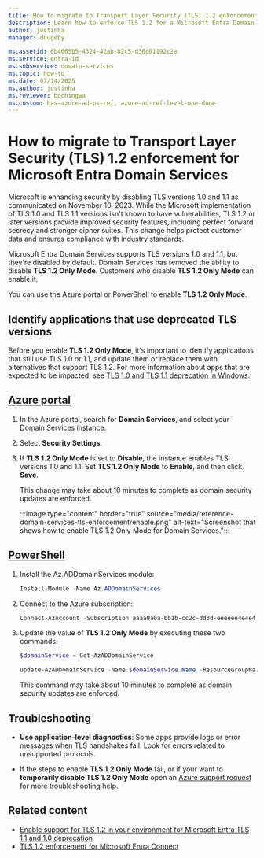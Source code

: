 ```yaml
---
title: How to migrate to Transport Layer Security (TLS) 1.2 enforcement for Microsoft Entra Domain Services | Microsoft Learn
description: Learn how to enforce TLS 1.2 for a Microsoft Entra Domain Services managed domain.
author: justinha
manager: dougeby

ms.assetid: 6b4665b5-4324-42ab-82c5-d36c01192c2a
ms.service: entra-id
ms.subservice: domain-services
ms.topic: how-to
ms.date: 07/14/2025
ms.author: justinha
ms.reviewer: bochingwa
ms.custom: has-azure-ad-ps-ref, azure-ad-ref-level-one-done
---
```

# How to migrate to Transport Layer Security (TLS) 1.2 enforcement for Microsoft Entra Domain Services

Microsoft is enhancing security by disabling TLS versions 1.0 and 1.1 as communicated on November 10, 2023. While the Microsoft implementation of TLS 1.0 and TLS 1.1 versions isn't known to have vulnerabilities, TLS 1.2 or later versions provide improved security features, including perfect forward secrecy and stronger cipher suites. This change helps protect customer data and ensures compliance with industry standards.

Microsoft Entra Domain Services supports TLS versions 1.0 and 1.1, but they're disabled by default. Domain Services has removed the ability to disable **TLS 1.2 Only Mode**. Customers who disable **TLS 1.2 Only Mode** can enable it. 

You can use the Azure portal or PowerShell to enable **TLS 1.2 Only Mode**.

## Identify applications that use deprecated TLS versions

Before you enable **TLS 1.2 Only Mode**, it's important to identify applications that still use TLS 1.0 or 1.1, and update them or replace them with alternatives that support TLS 1.2. For more information about apps that are expected to be impacted, see [TLS 1.0 and TLS 1.1 deprecation in Windows](/windows/win32/secauthn/tls-10-11-deprecation-in-windows).

## [**Azure portal**](#tab/portal)

1. In the Azure portal, search for **Domain Services**, and select your Domain Services instance. 
1. Select **Security Settings**.
1. If **TLS 1.2 Only Mode** is set to **Disable**, the instance enables TLS versions 1.0 and 1.1. Set **TLS 1.2 Only Mode** to **Enable**, and then click **Save**.

   This change may take about 10 minutes to complete as domain security updates are enforced.

   :::image type="content" border="true" source="media/reference-domain-services-tls-enforcement/enable.png" alt-text="Screenshot that shows how to enable TLS 1.2 Only Mode for Domain Services.":::

## [**PowerShell**](#tab/powershell)


1. Install the Az.ADDomainServices module:

   ```powershell
   Install-Module -Name Az.ADDomainServices
   ```

1. Connect to the Azure subscription:

   ```powershell
   Connect-AzAccount -Subscription aaaa0a0a-bb1b-cc2c-dd3d-eeeeee4e4e4e
   ```

1. Update the value of **TLS 1.2 Only Mode** by executing these two commands:

   ```powershell
   $domainService = Get-AzADDomainService
   ```
   
   ```powershell
   Update-AzADDomainService -Name $domainService.Name -ResourceGroupName $domainService.ResourceGroupName -DomainSecuritySettingTlsV1 Disabled
   ```

   This command may take about 10 minutes to complete as domain security updates are enforced.

## Troubleshooting

- **Use application-level diagnostics**: Some apps provide logs or error messages when TLS handshakes fail. Look for errors related to unsupported protocols.

- If the steps to enable **TLS 1.2 Only Mode** fail, or if your want to **temporarily disable TLS 1.2 Only Mode** open an [Azure support request](/entra/fundamentals/how-to-get-support) for more troubleshooting help. 

## Related content

- [Enable support for TLS 1.2 in your environment for Microsoft Entra TLS 1.1 and 1.0 deprecation](/troubleshoot/entra/entra-id/ad-dmn-services/enable-support-tls-environment)
- [TLS 1.2 enforcement for Microsoft Entra Connect](/entra/identity/hybrid/connect/reference-connect-tls-enforcement)
